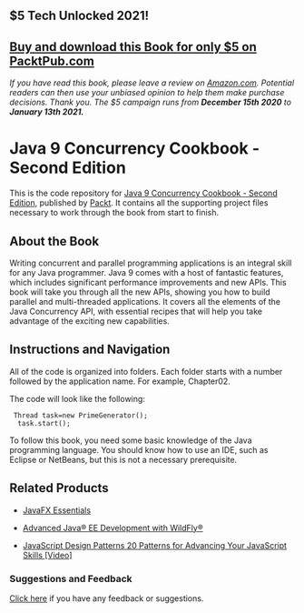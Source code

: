 ## $5 Tech Unlocked 2021!
[Buy and download this Book for only $5 on PacktPub.com](https://www.packtpub.com/product/java-9-concurrency-cookbook-second-edition/9781787124417)
-----
*If you have read this book, please leave a review on [Amazon.com](https://www.amazon.com/gp/product/178712441X).     Potential readers can then use your unbiased opinion to help them make purchase decisions. Thank you. The $5 campaign         runs from __December 15th 2020__ to __January 13th 2021.__*

# Java 9 Concurrency Cookbook - Second Edition
This is the code repository for [Java 9 Concurrency Cookbook - Second Edition](https://www.packtpub.com/application-development/java-9-concurrency-cookbook-second-edition?utm_source=github&utm_medium=repository&utm_campaign=9781787124417), published by [Packt](https://www.packtpub.com/?utm_source=github). It contains all the supporting project files necessary to work through the book from start to finish.
## About the Book
Writing concurrent and parallel programming applications is an integral skill for any Java programmer. Java 9 comes with a host of fantastic features, which includes significant performance improvements and new APIs. This book will take you through all the new APIs, showing you how to build parallel and multi-threaded applications. It covers all the elements of the Java Concurrency API, with essential recipes that will help you take advantage of the exciting new capabilities.
## Instructions and Navigation
All of the code is organized into folders. Each folder starts with a number followed by the application name. For example, Chapter02.



The code will look like the following:
```
 Thread task=new PrimeGenerator(); 
  task.start(); 
```

To follow this book, you need some basic knowledge of the Java programming language. You should know how to use an IDE, such as Eclipse or NetBeans, but this is not a necessary prerequisite.

## Related Products
* [JavaFX Essentials](https://www.packtpub.com/web-development/javafx-essentials?utm_source=github&utm_medium=repository&utm_campaign=9781784398026)

* [Advanced Java® EE Development with WildFly®](https://www.packtpub.com/application-development/advanced-java®-ee-development-wildfly®?utm_source=github&utm_medium=repository&utm_campaign=9781783288908)

* [JavaScript Design Patterns 20 Patterns for Advancing Your JavaScript Skills [Video]](https://www.packtpub.com/web-development/javascript-design-patterns-20-patterns-advancing-your-javascript-skills-video?utm_source=github&utm_medium=repository&utm_campaign=9781785888014)

### Suggestions and Feedback
[Click here](https://docs.google.com/forms/d/e/1FAIpQLSe5qwunkGf6PUvzPirPDtuy1Du5Rlzew23UBp2S-P3wB-GcwQ/viewform) if you have any feedback or suggestions.
